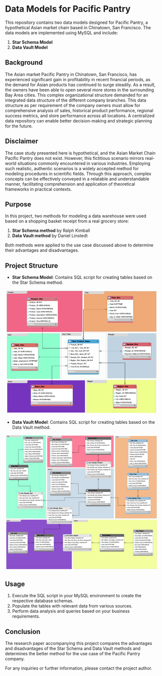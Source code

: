 # Data Models for Pacific Pantry

This repository contains two data models designed for Pacific Pantry, a hypothetical Asian market chain based in Chinatown, San Francisco. The data models are implemented using MySQL and include:

1. **Star Schema Model**
2. **Data Vault Model**

## Background

The Asian market Pacific Pantry in Chinatown, San Francisco, has experienced significant gain in profitability in recent financial periods, as the demand for Asian products has continued to surge steadily. As a result, the owners have been able to open several more stores in the surrounding Bay Area cities. This complex organizational structure demanded for an integrated data structure of the different company branches. This data structure as per requirement of the company owners must allow for comprehensive analysis of sales, historical product performance, regional success metrics, and store performance across all locations. A centralized data repository can enable better decision-making and strategic planning for the future.

## Disclaimer

The case study presented here is hypothetical, and the Asian Market Chain Pacific Pantry does not exist. However, this fictitious scenario mirrors real-world situations commonly encountered in various industries. Employing such realistic, authentic scenarios is a widely accepted method for modeling procedures in scientific fields. Through this approach, complex concepts can be effectively conveyed in a relatable and understandable manner, facilitating comprehension and application of theoretical frameworks in practical contexts.

## Purpose

In this project, two methods for modeling a data warehouse were used based on a shopping basket receipt from a real grocery store: 

1. **Star Schema method** by Ralph Kimball
2. **Data Vault method** by Daniel Linstedt

Both methods were applied to the use case discussed above to determine their advantages and disadvantages.

## Project Structure

- **Star Schema Model**: Contains SQL script for creating tables based on the Star Schema method.

![Alt text](Star_Schema.png)

- **Data Vault Model**: Contains SQL script for creating tables based on the Data Vault method.

![Alt text](Data_Vault.png)

## Usage

1. Execute the SQL script in your MySQL environment to create the respective database schemas.
2. Populate the tables with relevant data from various sources.
3. Perform data analysis and queries based on your business requirements.

## Conclusion

The research paper accompanying this project compares the advantages and disadvantages of the Star Schema and Data Vault methods and determines the better method for the use case of the Pacific Pantry company.

For any inquiries or further information, please contact the project author.
